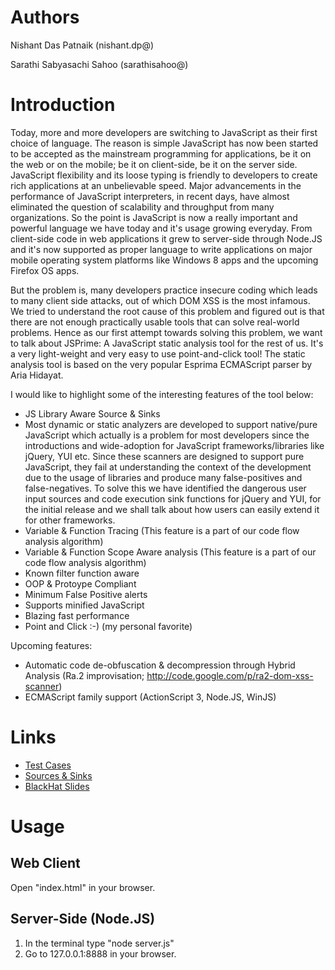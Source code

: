 Authors
=========
Nishant Das Patnaik (nishant.dp@)

Sarathi Sabyasachi Sahoo (sarathisahoo@)

Introduction
===============
Today, more and more developers are switching to JavaScript as their first choice of language. The reason is simple JavaScript has now been started to be accepted as the mainstream programming for applications, be it on the web or on the mobile; be it on client-side, be it on the server side. JavaScript flexibility and its loose typing is friendly to developers to create rich applications at an unbelievable speed. Major advancements in the performance of JavaScript interpreters, in recent days, have almost eliminated the question of scalability and throughput from many organizations. So the point is JavaScript is now a really important and powerful language we have today and it's usage growing everyday. From client-side code in web applications it grew to server-side through Node.JS and it's now supported as proper language to write applications on major mobile operating system platforms like Windows 8 apps and the upcoming Firefox OS apps.

But the problem is, many developers practice insecure coding which leads to many client side attacks, out of which DOM XSS is the most infamous. We tried to understand the root cause of this problem and figured out is that there are not enough practically usable tools that can solve real-world problems. Hence as our first attempt towards solving this problem, we want to talk about JSPrime: A JavaScript static analysis tool for the rest of us. It's a very light-weight and very easy to use point-and-click tool! The static analysis tool is based on the very popular Esprima ECMAScript parser by Aria Hidayat.

I would like to highlight some of the interesting features of the tool below:

* JS Library Aware Source & Sinks
* Most dynamic or static analyzers are developed to support native/pure JavaScript which actually is a problem for most developers since the introductions and wide-adoption for JavaScript frameworks/libraries like jQuery, YUI etc. Since these scanners are designed to support pure JavaScript, they fail at understanding the context of the development due to the usage of libraries and produce many false-positives and false-negatives. To solve this we have identified the dangerous user input sources and code execution sink functions for jQuery and YUI, for the initial release and we shall talk about how users can easily extend it for other frameworks.
* Variable & Function Tracing (This feature is a part of our code flow analysis algorithm)
* Variable & Function Scope Aware analysis (This feature is a part of our code flow analysis algorithm)
* Known filter function aware
* OOP & Protoype Compliant
* Minimum False Positive alerts
* Supports minified JavaScript
* Blazing fast performance
* Point and Click :-) (my personal favorite)

Upcoming features:

* Automatic code de-obfuscation & decompression through Hybrid Analysis (Ra.2 improvisation; http://code.google.com/p/ra2-dom-xss-scanner)
* ECMAScript family support (ActionScript 3, Node.JS, WinJS)

Links
=====
* [Test Cases](http://goo.gl/vf61Km)
* [Sources & Sinks](http://goo.gl/olzYM4)
* [BlackHat Slides](http://www.slideshare.net/nishantdp/jsprime-bhusa13new)

Usage
=======
Web Client
----------
Open "index.html" in your browser.

Server-Side (Node.JS)
---------------------
1. In the terminal type "node server.js"
2. Go to 127.0.0.1:8888 in your browser.

